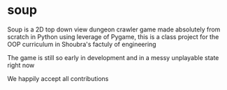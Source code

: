# soup
<p>Soup is a 2D top down view dungeon crawler game made absolutely from scratch in Python using leverage of Pygame, this is a class project for the OOP curriculum in Shoubra's factuly of engineering</p>
<p>The game is still so early in development and in a messy unplayable state right now</p>
<p>We happily accept all contributions</p>
